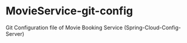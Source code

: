 # MovieService-git-config
Git Configuration file of Movie Booking Service (Spring-Cloud-Config-Server)
